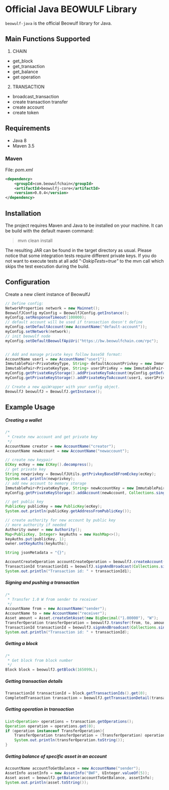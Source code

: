 # Official Java BEOWULF Library

`beowulf-java` is the official Beowulf library for Java.  

## Main Functions Supported
1. CHAIN
- get_block
- get_transaction
- get_balance
- get operation
2. TRANSACTION
- broadcast_transaction
- create transaction transfer
- create account
- create token

## Requirements
* Java 8
* Maven 3.5

### Maven
File: *pom.xml*
```Xml
<dependency>
    <groupId>com.beowulfchain</groupId>
    <artifactId>beowulfj-core</artifactId>
    <version>0.0.4</version>
</dependency>
```

## Installation
The project requires Maven and Java to be installed on your machine. It can be build with the default maven command:

>mvn clean install

The resulting JAR can be found in the target directory as usual. Please notice that some integration tests require different private keys. If you do not want to execute tests at all add *"-DskipTests=true"* to the mvn call which skips the test execution during the build.


## Configuration
Create a new client instance of BeowulfJ
```java
// Define config:
NetworkProperties network = new Mainnet();
BeowulfJConfig myConfig = BeowulfJConfig.getInstance();
myConfig.setResponseTimeout(100000);
// default account will be used if transaction doesn't define
myConfig.setDefaultAccount(new AccountName("default-account"));
myConfig.setNetwork(network);
// init beowulf node
myConfig.setDefaultBeowulfApiUri("https://bw.beowulfchain.com/rpc");


// Add and manage private keys follow base58 format:
AccountName user1 = new AccountName("user1");
ImmutablePair<PrivateKeyType, String> defaultAccountPrivkey = new ImmutablePair<>(PrivateKeyType.OWNER, "5Hv****");
ImmutablePair<PrivateKeyType, String> user1PrivKey = new ImmutablePair<>(PrivateKeyType.OWNER, "5Hv****");
myConfig.getPrivateKeyStorage().addPrivateKeyToAccount(myConfig.getDefaultAccount(), defaultAccountPrivkey);
myConfig.getPrivateKeyStorage().addPrivateKeyToAccount(user1, user1PrivKey);

// Create a new apiWrapper with your config object.
BeowulfJ beowulfJ = BeowulfJ.getInstance();
```

## Example Usage
##### Creating a wallet
```java
/*
 * Create new account and get private key
 */
AccountName creator = new AccountName("creator");
AccountName newAccount = new AccountName("newaccount");

// create new keypair
ECKey ecKey = new ECKey().decompress();
// get private key
String newprivkey = BeowulfJUtils.getPrivkeyBase58FromEckey(ecKey);
System.out.println(newprivkey);
// add new account to memory storage
ImmutablePair<PrivateKeyType, String> newAccountKey = new ImmutablePair<>(PrivateKeyType.OWNER, newprivkey);
myConfig.getPrivateKeyStorage().addAccount(newAccount, Collections.singletonList(newAccountKey));

// get public key
PublicKey publicKey = new PublicKey(ecKey);
System.out.println(publicKey.getAddressFromPublicKey());

// create authority for new account by public key
// more authority if needed
Authority owner = new Authority();
Map<PublicKey, Integer> keyAuths = new HashMap<>();
keyAuths.put(publicKey, 1);
owner.setKeyAuths(keyAuths);

String jsonMetadata = "{}";

AccountCreateOperation accountCreateOperation = beowulfJ.createAccount(creator, network.getAccountCreationFee(), newAccount, owner, "{}");
TransactionId transactionId1 = beowulfJ.signAndBroadcast(Collections.singletonList(accountCreateOperation));
System.out.println("Transaction id: " + transactionId1);
```

##### Signing and pushing a transaction

```java
/*
 * Transfer 1.0 W from sender to receiver
 */
AccountName from = new AccountName("sender");
AccountName to = new AccountName("receiver");
Asset amount = Asset.createSmtAsset(new BigDecimal("1.00000"), "W");
TransferOperation transferOperation = beowulfJ.transfer(from, to, amount, network.getTransactionFee(), "Transfer 1.0 W from sender to receiver");
TransactionId transactionId = beowulfJ.signAndBroadcast(Collections.singletonList(transferOperation));
System.out.println("Transaction id: " + transactionId);
```

##### Getting a block
```java
/*
 * Get block from block number
 */
Block block = beowulfJ.getBlock(165099L);
```

##### Getting transaction details
```java
TransactionId transactionId = block.getTransactionIds().get(0);
CompletedTransaction transaction = beowulfJ.getTransactionDetail(transactionId.toString());
```

##### Getting operation in transaction
```java
List<Operation> operations = transaction.getOperations();
Operation operation = operations.get(0);
if (operation instanceof TransferOperation){
    TransferOperation transferOperation = (TransferOperation) operation;
    System.out.println(transferOperation.toString());
}
```

##### Getting balance of specific asset in an account
```java
AccountName accountToGetBalance = new AccountName("sender");
AssetInfo assetInfo = new AssetInfo("BWF", UInteger.valueOf(5));
Asset asset = beowulfJ.getBalance(accountToGetBalance, assetInfo);
System.out.println(asset.toString());
```
